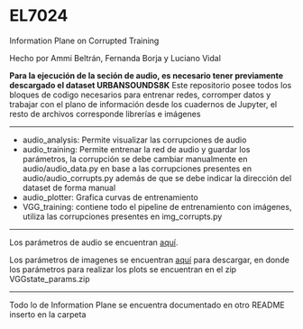 # EL7024
Information Plane on Corrupted Training

Hecho por Ammi Beltrán, Fernanda Borja y Luciano Vidal

**Para la ejecución de la seción de audio, es necesario tener previamente descargado el dataset URBANSOUNDS8K**
Este repositorio posee todos los bloques de codigo necesarios para entrenar redes, corromper datos y trabajar con el plano de información desde los cuadernos de Jupyter, el resto de archivos corresponde librerías e imágenes
***
* audio_analysis: Permite visualizar las corrupciones de audio
* audio_training: Permite entrenar la red de audio y guardar los parámetros, la corrupción se debe cambiar manualmente en audio/audio_data.py en base a las corrupciones presentes en audio/audio_corrupts.py además de que se debe indicar la dirección del dataset de forma manual
* audio_plotter: Grafica curvas de entrenamiento
* VGG_training: contiene todo el pipeline de entrenamiento con imágenes, utiliza las corrupciones presentes en img_corrupts.py

***
Los parámetros de audio se encuentran [aquí](https://drive.google.com/drive/folders/1Vf6-zDiAvkhi2rkxzDpHAdZQUmnGg6oc?usp=sharing).

Los parámetros de imagenes se encuentran [aquí](https://drive.google.com/drive/folders/1Z-6cn6ZPKIJFL83lxCQgFRx05dqf7jSU?usp=sharing) para descargar, en donde los parámetros para realizar los plots se encuentran en el zip VGGstate_params.zip

***
Todo lo de Information Plane se encuentra documentado en otro README inserto en la carpeta
